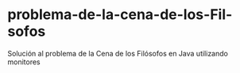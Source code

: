 # problema-de-la-cena-de-los-Fil-sofos
Solución al problema de la Cena de los Filósofos en Java utilizando monitores
